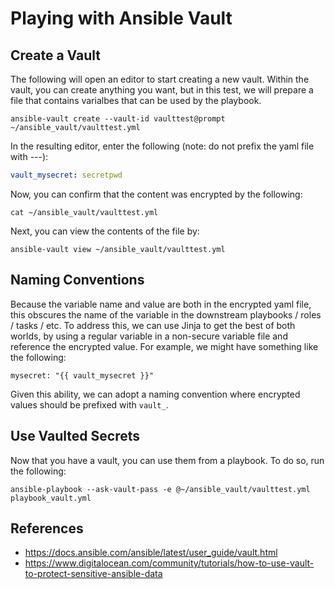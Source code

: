 # Playing with Ansible Vault

## Create a Vault

The following will open an editor to start creating a new vault.  Within the vault, you
can create anything you want, but in this test, we will prepare a file that contains varialbes
that can be used by the playbook.

`ansible-vault create --vault-id vaulttest@prompt ~/ansible_vault/vaulttest.yml`

In the resulting editor, enter the following (note: do not prefix the yaml file with ---):

```yaml
vault_mysecret: secretpwd
```

Now, you can confirm that the content was encrypted by the following:

`cat ~/ansible_vault/vaulttest.yml`

Next, you can view the contents of the file by:

`ansible-vault view ~/ansible_vault/vaulttest.yml`

## Naming Conventions

Because the variable name and value are both in the encrypted yaml file, this obscures the name of the
variable in the downstream playbooks / roles / tasks / etc.  To address this, we can use Jinja
to get the best of both worlds, by using a regular variable in a non-secure variable file and reference
the encrypted value.  For example, we might have something like the following:

`mysecret: "{{ vault_mysecret }}"`

Given this ability, we can adopt a naming convention where encrypted values should be prefixed with
`vault_`.

## Use Vaulted Secrets

Now that you have a vault, you can use them from a playbook.  To do so, run the following:

`ansible-playbook --ask-vault-pass -e @~/ansible_vault/vaulttest.yml playbook_vault.yml`

## References

- https://docs.ansible.com/ansible/latest/user_guide/vault.html
- https://www.digitalocean.com/community/tutorials/how-to-use-vault-to-protect-sensitive-ansible-data
